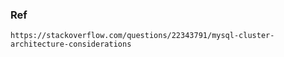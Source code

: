 ### Ref
    https://stackoverflow.com/questions/22343791/mysql-cluster-architecture-considerations
    